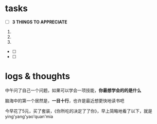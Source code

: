 # tasks
- [ ] **3 THINGS TO APPRECIATE**
1. 
2. 
3. 
- [ ] 
- [ ] 


# logs & thoughts

中午问了自己一个问题，如果可以学会一项技能，**你最想学会的的是什么**

脑海中的第一个居然是，**一目十行**，也许是最近想更快地读书吧

今早花了5元，买了套装，《你所吃的决定了了你》，早上简略地看了以下，就是ying'yang'yao'quan'mia




